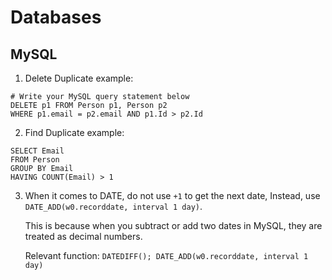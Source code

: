 # Databases

## MySQL
1. Delete Duplicate example:

```mysql
# Write your MySQL query statement below
DELETE p1 FROM Person p1, Person p2
WHERE p1.email = p2.email AND p1.Id > p2.Id
```

2. Find Duplicate example:

```mysql
SELECT Email 
FROM Person
GROUP BY Email
HAVING COUNT(Email) > 1
```

3. When it comes to DATE, do not use `+1` to get the next date, Instead, use `DATE_ADD(w0.recorddate, interval 1 day)`.

   This is because when you subtract or add two dates in MySQL, they are treated as decimal numbers.

   Relevant function: `DATEDIFF(); DATE_ADD(w0.recorddate, interval 1 day) `

